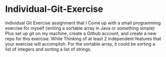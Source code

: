 # Individual-Git-Exercise

Individual Git Exercise assignment that I Come up with a small programming exercise for myself (writing a sortable array in Java or something simple) Plus set up git on my machine, create a Github account, and create a new repo for this exercise. While Thinking of at least 2 independent features that your exercise will accomplish. For the sortable array, it could be sorting a list of integers and sorting a list of strings.
